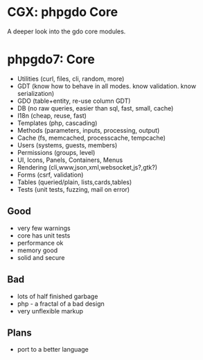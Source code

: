 # CGX: phpgdo Core

A deeper look into the gdo core modules.


# phpgdo7: Core
 - Utilities (curl, files, cli, random, more)
 - GDT (know how to behave in all modes. know validation. know serialization)
 - GDO (table+entity, re-use column GDT)
 - DB (no raw queries, easier than sql, fast, small, cache)
 - I18n (cheap, reuse, fast)
 - Templates (php, cascading)
 - Methods (parameters, inputs, processing, output)
 - Cache (fs, memcached, processcache, tempcache)
 - Users (systems, guests, members)
 - Permissions (groups, level)
 - UI, Icons, Panels, Containers, Menus
 - Rendering (cli,www,json,xml,websocket,js?,gtk?)
 - Forms (csrf, validation)
 - Tables (queried/plain, lists,cards,tables)
 - Tests (unit tests, fuzzing, mail on error)
 
## Good
 - very few warnings
 - core has unit tests
 - performance ok
 - memory good
 - solid and secure
 
## Bad
 - lots of half finished garbage
 - php - a fractal of a bad design
 - very unflexible markup
 
## Plans
 - port to a better language
